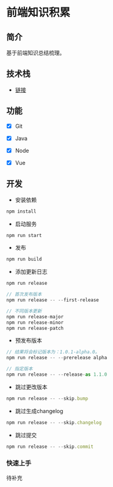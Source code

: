 
# 前端知识积累

## 简介
基于前端知识总结梳理。

## 技术栈
+ [链接](./package.json)

## 功能
+ [x] Git
+ [x] Java
+ [x] Node
+ [x] Vue


## 开发
+ 安装依赖
```js
npm install
```

+ 启动服务
```js
npm run start
```

+ 发布
```js
npm run build
```

+ 添加更新日志
```js
npm run release

// 首次发布版本
npm run release -- --first-release

// 不同版本更新
npm run release-major
npm run release-minor
npm run release-patch

```

+ 预发布版本
```js
// 结果将会标记版本为：1.0.1-alpha.0。
npm run release -- --prerelease alpha

// 指定版本
npm run release -- --release-as 1.1.0
```

+ 跳过更改版本
```js
npm run release -- --skip.bump
```
+ 跳过生成changelog
```js
npm run release -- --skip.changelog
```
+ 跳过提交
```js
npm run release -- --skip.commit
```

### 快速上手
待补充
